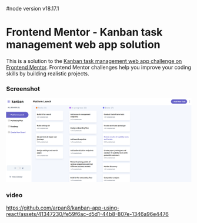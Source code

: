 #node version
v18.17.1


# Frontend Mentor - Kanban task management web app solution

This is a solution to the [Kanban task management web app challenge on Frontend Mentor](https://www.frontendmentor.io/challenges/kanban-task-management-web-app-wgQLt-HlbB). Frontend Mentor challenges help you improve your coding skills by building realistic projects.


### Screenshot

![Screenshot](<./public/screenshots/image.png>)

### video

https://github.com/arpan8/kanban-app-using-react/assets/41347230/fe59f6ac-d5d1-44b8-807e-1346a96e4476

